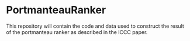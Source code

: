# PortmanteauRanker
This repository will contain the code and data used to construct the result of the portmanteau ranker as described in the ICCC paper.
